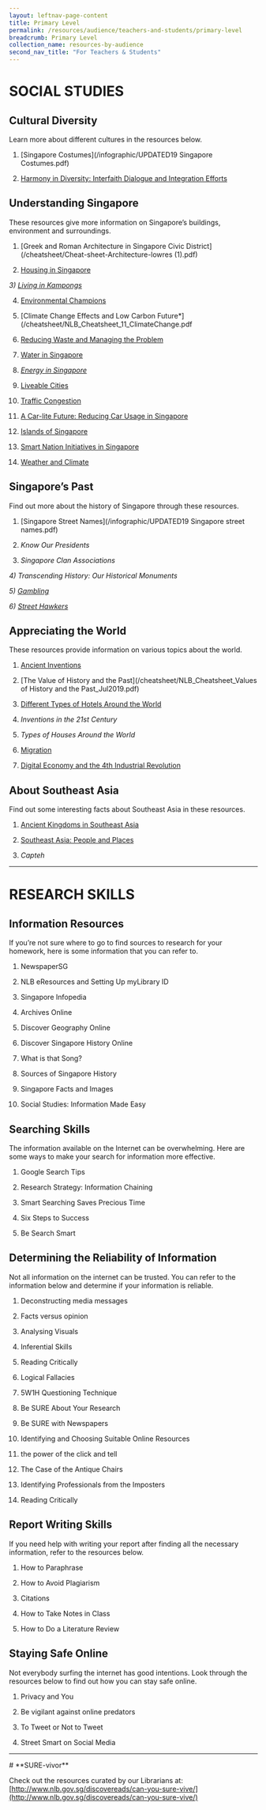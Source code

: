 ```yaml
---
layout: leftnav-page-content
title: Primary Level
permalink: /resources/audience/teachers-and-students/primary-level
breadcrumb: Primary Level
collection_name: resources-by-audience
second_nav_title: "For Teachers & Students"
---
```



# **SOCIAL STUDIES**



## **Cultural Diversity** 

Learn more about different cultures in the resources below. 

1)    [Singapore Costumes](/infographic/UPDATED19 Singapore Costumes.pdf)

2)    [Harmony in Diversity: Interfaith Dialogue and Integration Efforts](/cheatsheet/NLB_Cheatsheet_Harmony_in_diversity_Jul2019.pdf) 

 

## **Understanding Singapore** 

These resources give more information on Singapore’s buildings, environment and surroundings. 

 

1)    [Greek and Roman Architecture in Singapore Civic District](/cheatsheet/Cheat-sheet-Architecture-lowres (1).pdf)

2)    [Housing in Singapore](/infographic/BigPicture_Housing-in-Singapore.pdf) 

*3)    [Living in Kampongs](/infographic/BigPicture_KampongLife_FINAL-publish-Aug2017.pdf)* 

4)    [Environmental Champions](/cheatsheet/Cheatsheet2_Environment.pdf) 

5)    [Climate Change Effects and Low Carbon Future*](/cheatsheet/NLB_Cheatsheet_11_ClimateChange.pdf 

6)    [Reducing Waste and Managing the Problem](/cheatsheet/NLB_Cheatsheet_Reducing_Waste_Jul2019.pdf) 

7)    [Water in Singapore](/cheatsheet/NLB_Cheatsheet_WaterinSingapore_Jul2019.pdf) 

8)    *[Energy in Singapore](/cheatsheet/NLB_CheatSheet-Energy-in-Singapore.pdf)*

9)    [Liveable Cities](/cheatsheet/NLB_Cheatsheet_Liveable_Cities_Jul2019.pdf) 

10)  [Traffic Congestion](/cheatsheet/NLB_Cheatsheet_Traffic_Congestion_Jul2019.pdf) 

11)  [A Car-lite Future: Reducing Car Usage in Singapore](/cheatsheet/NLB_Cheatsheet_Carlite_Jul2019.pdf) 

12)  [Islands of Singapore](/cheatsheet/NLB_Cheatsheet_IslandsofSingapore_Jul2019.pdf) 

13)  [Smart Nation Initiatives in Singapore](/cheatsheet/NLB_Cheatsheet_Smart_Nation_Initiatives_Jul2019.pdf) 

14)  [Weather and Climate](/cheatsheet/NLB_Cheatsheet_WeatherandClimate_Jul2019.pdf) 

 

## **Singapore’s Past** 

Find out more about the history of Singapore through these resources. 

1)    [Singapore Street Names](/infographic/UPDATED19 Singapore street names.pdf) 

2)    *Know Our Presidents* 

3)    *Singapore Clan Associations* 

*4)    Transcending History: Our Historical Monuments* 

*5)    [Gambling](/infographic/BigPicture-theme04-Gambling_FINAL-publish.pdf)*

*6)    [Street Hawkers](/infographic/BigPicture-theme01-Street-Hawkers_FINAL-publish-Aug2017.pdf)* 

 

 

## **Appreciating the World** 

These resources provide information on various topics about the world. 

 1)    [Ancient Inventions](/cheatsheet/NLB_Cheatsheet_Ancient_Inventions_Jul2019.pdf) 

2)    [The Value of History and the Past](/cheatsheet/NLB_Cheatsheet_Values of History and the Past_Jul2019.pdf) 

3)    [Different Types of Hotels Around the World](/cheatsheet/NLB_Cheatsheet_Hotels_Jul2019.pdf) 

4)    *Inventions in the 21st Century* 

5)    *Types of Houses Around the World* 

6)    [Migration](/cheatsheet/NLB_Cheatsheet_Migration_Jul2019.pdf) 

7)    [Digital Economy and the 4th Industrial Revolution](/cheatsheet/NLB_Cheatsheet_Digital_Economy_Jul2019.pdf) 

 

## **About Southeast Asia** 

Find out some interesting facts about Southeast Asia in these resources. 

 1)    [Ancient Kingdoms in Southeast Asia](/cheatsheet/NLB_Cheatsheet_SEAKingdom_Jul2019.pdf) 

2)    [Southeast Asia: People and Places](/cheatsheet/NLB_Cheatsheet_SEA_People_and_Places_Jul2019.pdf) 

3)    *Capteh* 

 

 <HR>

# **RESEARCH SKILLS**

## **Information Resources** 

If you’re not sure where to go to find sources to research for your homework, here is some information that you can refer to. 

1)    NewspaperSG

2)    NLB eResources and Setting Up myLibrary ID 

3)    Singapore Infopedia

4)    Archives Online

5)    Discover Geography Online

6)    Discover Singapore History Online

7)    What is that Song?

8)    Sources of Singapore History 

9)    Singapore Facts and Images

10)  Social Studies: Information Made Easy  

 

##  Searching Skills

The information available on the Internet can be overwhelming. Here are some ways to make your search for information more effective. 

1)    Google Search Tips

2)    Research Strategy: Information Chaining

3)    Smart Searching Saves Precious Time 

4)    Six Steps to Success 

5)    Be Search Smart 

 

 

## Determining the Reliability of Information

Not all information on the internet can be trusted. You can refer to the information below and determine if your information is reliable. 

1)    Deconstructing media messages

2)    Facts versus opinion

3)    Analysing Visuals 

4)    Inferential Skills 

5)    Reading Critically 

6)    Logical Fallacies 

7)    5W1H Questioning Technique

8)    Be SURE About Your Research 

9)    Be SURE with Newspapers 

10)  Identifying and Choosing Suitable Online Resources 

11)  the power of the click and tell

12)  The Case of the Antique Chairs 

13)  Identifying Professionals from the Imposters 

14)  Reading Critically

 

## Report Writing Skills 

If you need help with writing your report after finding all the necessary information, refer to the resources below. 

1)    How to Paraphrase 

2)    How to Avoid Plagiarism

3)    Citations 

4)    How to Take Notes in Class 

5)    How to Do a Literature Review 

 

## Staying Safe Online 

Not everybody surfing the internet has good intentions. Look through the resources below to find out how you can stay safe online. 

1)    Privacy and You

2)    Be vigilant against online predators

3)    To Tweet or Not to Tweet

4)    Street Smart on Social Media 

 

<HR>
# **SURE-vivor** 

Check out the resources curated by our Librarians at: [http://www.nlb.gov.sg/discovereads/can-you-sure-vive/](http://www.nlb.gov.sg/discovereads/can-you-sure-vive/)





